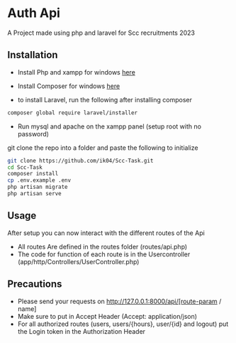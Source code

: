 # Auth Api

A Project made using php and laravel for Scc recruitments 2023

## Installation

- Install Php and xampp for windows [here](https://www.apachefriends.org/)

- Install Composer for windows [here](https://getcomposer.org/)
- to install Laravel, run the following after installing composer
```bash
composer global require laravel/installer
```

- Run mysql and apache on the xampp panel (setup root with no password)

git clone the repo into a folder and paste the following to initialize

```bash
git clone https://github.com/ik04/Scc-Task.git
cd Scc-Task
composer install
cp .env.example .env
php artisan migrate
php artisan serve
```

## Usage
After setup you can now interact with the different routes of the Api
- All routes Are defined in the routes folder (routes/api.php)
- The code for function of each route is in the Usercontroller (app/http/Controllers/UserController.php)
## Precautions
- Please send your requests on http://127.0.0.1:8000/api/[route-param / name]
- Make sure to put in Accept Header (Accept: application/json)
- For all authorized routes (users, users/{hours}, user/{id} and logout) put the Login token in the Authorization Header

